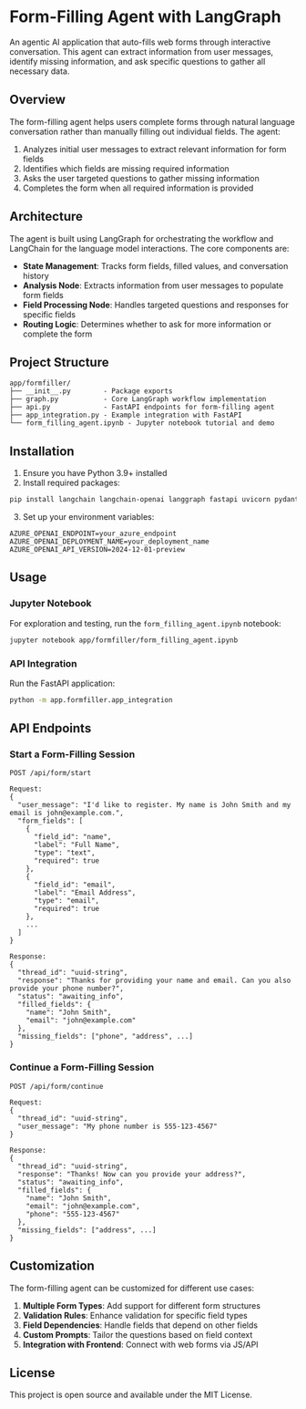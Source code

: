# Form-Filling Agent with LangGraph

An agentic AI application that auto-fills web forms through interactive conversation. This agent can extract information from user messages, identify missing information, and ask specific questions to gather all necessary data.

## Overview

The form-filling agent helps users complete forms through natural language conversation rather than manually filling out individual fields. The agent:

1. Analyzes initial user messages to extract relevant information for form fields
2. Identifies which fields are missing required information
3. Asks the user targeted questions to gather missing information
4. Completes the form when all required information is provided

## Architecture

The agent is built using LangGraph for orchestrating the workflow and LangChain for the language model interactions. The core components are:

- **State Management**: Tracks form fields, filled values, and conversation history
- **Analysis Node**: Extracts information from user messages to populate form fields
- **Field Processing Node**: Handles targeted questions and responses for specific fields
- **Routing Logic**: Determines whether to ask for more information or complete the form

## Project Structure

```
app/formfiller/
├── __init__.py        - Package exports
├── graph.py           - Core LangGraph workflow implementation
├── api.py             - FastAPI endpoints for form-filling agent
├── app_integration.py - Example integration with FastAPI
└── form_filling_agent.ipynb - Jupyter notebook tutorial and demo
```

## Installation

1. Ensure you have Python 3.9+ installed
2. Install required packages:

```bash
pip install langchain langchain-openai langgraph fastapi uvicorn pydantic python-dotenv
```

3. Set up your environment variables:

```
AZURE_OPENAI_ENDPOINT=your_azure_endpoint
AZURE_OPENAI_DEPLOYMENT_NAME=your_deployment_name
AZURE_OPENAI_API_VERSION=2024-12-01-preview
```

## Usage

### Jupyter Notebook

For exploration and testing, run the `form_filling_agent.ipynb` notebook:

```bash
jupyter notebook app/formfiller/form_filling_agent.ipynb
```

### API Integration

Run the FastAPI application:

```bash
python -m app.formfiller.app_integration
```

## API Endpoints

### Start a Form-Filling Session

```
POST /api/form/start

Request:
{
  "user_message": "I'd like to register. My name is John Smith and my email is john@example.com.",
  "form_fields": [
    {
      "field_id": "name",
      "label": "Full Name",
      "type": "text",
      "required": true
    },
    {
      "field_id": "email",
      "label": "Email Address",
      "type": "email",
      "required": true
    },
    ...
  ]
}

Response:
{
  "thread_id": "uuid-string",
  "response": "Thanks for providing your name and email. Can you also provide your phone number?",
  "status": "awaiting_info",
  "filled_fields": {
    "name": "John Smith",
    "email": "john@example.com"
  },
  "missing_fields": ["phone", "address", ...]
}
```

### Continue a Form-Filling Session

```
POST /api/form/continue

Request:
{
  "thread_id": "uuid-string",
  "user_message": "My phone number is 555-123-4567"
}

Response:
{
  "thread_id": "uuid-string",
  "response": "Thanks! Now can you provide your address?",
  "status": "awaiting_info",
  "filled_fields": {
    "name": "John Smith",
    "email": "john@example.com",
    "phone": "555-123-4567"
  },
  "missing_fields": ["address", ...]
}
```

## Customization

The form-filling agent can be customized for different use cases:

1. **Multiple Form Types**: Add support for different form structures
2. **Validation Rules**: Enhance validation for specific field types
3. **Field Dependencies**: Handle fields that depend on other fields
4. **Custom Prompts**: Tailor the questions based on field context
5. **Integration with Frontend**: Connect with web forms via JS/API

## License

This project is open source and available under the MIT License.
